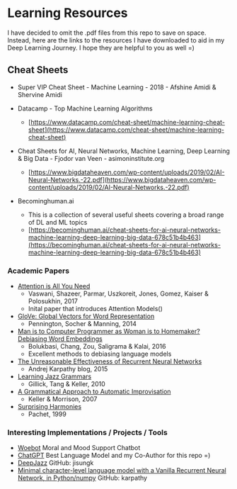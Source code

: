 # Learning Resources

I have decided to omit the .pdf files from this repo to save on space. Instead, here are the links to the resources I have downloaded to aid in my Deep Learning Journey. I hope they are helpful to you as well =)

## Cheat Sheets
- Super VIP Cheat Sheet - Machine Learning - 2018 - Afshine Amidi & Shervine Amidi
- Datacamp - Top Machine Learning Algorithms 
  - [https://www.datacamp.com/cheat-sheet/machine-learning-cheat-sheet](https://www.datacamp.com/cheat-sheet/machine-learning-cheat-sheet)
- Cheat Sheets for AI, Neural Networks, Machine Learning, Deep Learning & Big Data - Fjodor van Veen - asimoninstitute.org
  - [https://www.bigdataheaven.com/wp-content/uploads/2019/02/AI-Neural-Networks.-22.pdf](https://www.bigdataheaven.com/wp-content/uploads/2019/02/AI-Neural-Networks.-22.pdf)

- Becominghuman.ai
  - This is a collection of several useful sheets covering a broad range of DL and ML topics
  - [https://becominghuman.ai/cheat-sheets-for-ai-neural-networks-machine-learning-deep-learning-big-data-678c51b4b463](https://becominghuman.ai/cheat-sheets-for-ai-neural-networks-machine-learning-deep-learning-big-data-678c51b4b463)

### Academic Papers
- [Attention is All You Need](https://arxiv.org/abs/1706.03762) 
  - Vaswani, Shazeer, Parmar, Uszkoreit, Jones, Gomez, Kaiser & Polosukhin, 2017
  - Inital paper that introduces Attention Models()
- [GloVe: Global Vectors for Word Representation](https://nlp.stanford.edu/projects/glove/) 
  - Pennington, Socher & Manning, 2014
- [Man is to Computer Programmer as Woman is to Homemaker? Debiasing Word Embeddings](https://papers.nips.cc/paper/2016/file/a486cd07e4ac3d270571622f4f316ec5-Paper.pdf)
  - Bolukbasi, Chang, Zou, Saligrama & Kalai, 2016
  - Excellent methods to debiasing language models
- [The Unreasonable Effectiveness of Recurrent Neural Networks](http://karpathy.github.io/2015/05/21/rnn-effectiveness/)
  - Andrej Karpathy blog, 2015
- [Learning Jazz Grammars](http://ai.stanford.edu/~kdtang/papers/smc09-jazzgrammar.pdf) 
  - Gillick, Tang & Keller, 2010
- [A Grammatical Approach to Automatic Improvisation ](http://smc07.uoa.gr/SMC07%20Proceedings/SMC07%20Paper%2055.pdf)
  - Keller & Morrison, 2007
- [Surprising Harmonies](http://citeseerx.ist.psu.edu/viewdoc/download?doi=10.1.1.5.7473&rep=rep1&type=pdf)
  - Pachet, 1999
### Interesting Implementations / Projects / Tools
- [Woebot](https://woebothealth.com/) Moral and Mood Support Chatbot
- [ChatGPT](https://chat.openai.com/chat) Best Language Model and my Co-Author for this repo =)
- [DeepJazz](https://github.com/jisungk/deepjazz) GitHub: jisungk
- [Minimal character-level language model with a Vanilla Recurrent Neural Network, in Python/numpy](https://gist.github.com/karpathy/d4dee566867f8291f086) GitHub: karpathy
